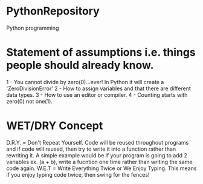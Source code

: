 # PythonRepository
Python programming 

# Statement of assumptions i.e. things people should already know.
1 - You cannot divide by zero(0)...ever! In Python it will create a 'ZeroDivisionError'
2 - How to assign variables and that there are different data types.
3 - How to use an editor or compiler.
4 - Counting starts with zero(0) not one(1).

# WET/DRY Concept
D.R.Y. = Don't Repeat Yourself. Code will be reused throughout programs and if code will reused, then try to write it into a function rather than rewriting it. 
A simple example would be if your program is going to add 2 variables ex. (a + b), write a fucntion one time rather than writing the same code again.
W.E.T = Write Everything Twice or We Enjoy Typing. This means if you enjoy typing code twice, then swing for the fences!
